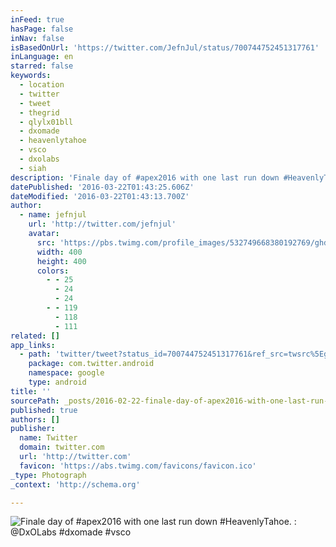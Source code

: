 ```yaml
---
inFeed: true
hasPage: false
inNav: false
isBasedOnUrl: 'https://twitter.com/JefnJul/status/700744752451317761'
inLanguage: en
starred: false
keywords:
  - location
  - twitter
  - tweet
  - thegrid
  - qlylx01bll
  - dxomade
  - heavenlytahoe
  - vsco
  - dxolabs
  - siah
description: 'Finale day of #apex2016 with one last run down #HeavenlyTahoe. : @DxOLabs #dxomade #vsco'
datePublished: '2016-03-22T01:43:25.606Z'
dateModified: '2016-03-22T01:43:13.700Z'
author:
  - name: jefnjul
    url: 'http://twitter.com/jefnjul'
    avatar:
      src: 'https://pbs.twimg.com/profile_images/532749668380192769/ghd_-o8C_400x400.jpeg'
      width: 400
      height: 400
      colors:
        - - 25
          - 24
          - 24
        - - 119
          - 118
          - 111
related: []
app_links:
  - path: 'twitter/tweet?status_id=700744752451317761&ref_src=twsrc%5Egoogle%7Ctwcamp%5Eandroidseo%7Ctwgr%5Estatus%7Ctwterm%5E700744752451317761'
    package: com.twitter.android
    namespace: google
    type: android
title: ''
sourcePath: _posts/2016-02-22-finale-day-of-apex2016-with-one-last-run-down-heavenlytaho.md
published: true
authors: []
publisher:
  name: Twitter
  domain: twitter.com
  url: 'http://twitter.com'
  favicon: 'https://abs.twimg.com/favicons/favicon.ico'
_type: Photograph
_context: 'http://schema.org'

---
```

![Finale day of #apex2016 with one last run down #HeavenlyTahoe. : @DxOLabs #dxomade #vsco](https://s3-us-west-2.amazonaws.com/the-grid-img/p/bb4f6cbaa8cd9f57fca496064939244d834e1197.jpg)